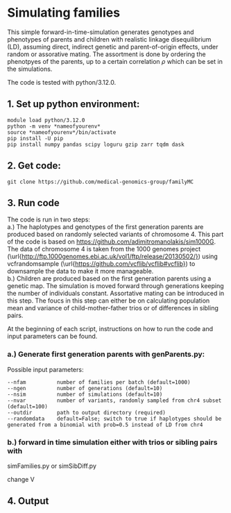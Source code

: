 # Simulating families

This simple forward-in-time-simulation generates genotypes and phenotypes of parents and children with realistic linkage disequilibrium (LD), assuming direct, indirect genetic and parent-of-origin effects, under random or assorative mating. The assortment is done by ordering the phenotpyes of the parents, up to a certain correlation $\rho$ which can be set in the simulations.

The code is tested with python/3.12.0.

## 1. Set up python environment:
```
module load python/3.12.0
python -m venv *nameofyourenv*
source *nameofyourenv*/bin/activate
pip install -U pip
pip install numpy pandas scipy loguru gzip zarr tqdm dask
```

## 2. Get code:
```
git clone https://github.com/medical-genomics-group/familyMC
```

## 3. Run code
The code is run in two steps: <br/>
a.) The haplotypes and genotypes of the first generation parents are produced based on randomly selected variants of chromosome 4. This part of the code is based on https://github.com/adimitromanolakis/sim1000G. The data of chromosome 4 is taken from the 1000 genomes project (\url{http://ftp.1000genomes.ebi.ac.uk/vol1/ftp/release/20130502/}) using vcfrandomsample (\url{https://github.com/vcflib/vcflib#vcflib}) to downsample the data to make it more manageable. <br/>
b.) Children are produced based on the first generation parents using a genetic map. The simulation is moved forward through generations keeping the number of individuals constant. Assortative mating can be introduced in this step. The foucs in this step can either be on calculating population mean and variance of child-mother-father trios or of differences in sibling pairs.

At the beginning of each script, instructions on how to run the code and input parameters can be found.


### a.) Generate first generation parents with genParents.py:

Possible input parameters:
```
--nfam          number of families per batch (default=1000)
--ngen          number of generations (default=10)
--nsim          number of simulations (default=10)
--nvar          number of variants, randomly sampled from chr4 subset (default=100)
--outdir        path to output directory (required)
--randomdata    default=False; switch to true if haplotypes should be generated from a binomial with prob=0.5 instead of LD from chr4
```


### b.) forward in time simulation either with trios or sibling pairs with 
simFamilies.py
or simSibDiff.py

change V

## 4. Output
